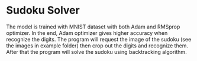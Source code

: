 # Sudoku Solver
The model is trained with MNIST dataset with both Adam and RMSprop optimizer. In the end, Adam optimizer gives higher accuracy when recognize the digits.
The program will request the image of the sudoku (see the images in example folder) then crop out the digits and recognize them. After that the program will solve the sudoku using backtracking algorithm.
